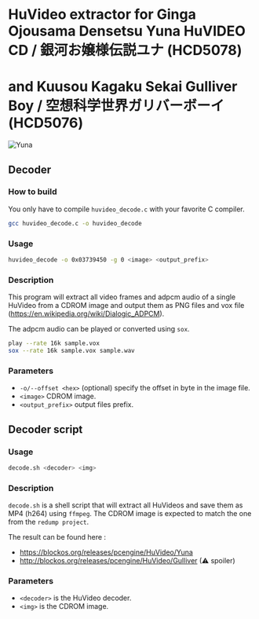 # HuVideo extractor for Ginga Ojousama Densetsu Yuna HuVIDEO CD / 銀河お嬢様伝説ユナ (HCD5078)
# and  Kuusou Kagaku Sekai Gulliver Boy / 空想科学世界ガリバーボーイ (HCD5076)

![Yuna](https://blockos.org/releases/pcengine/HuVideo/Yuna/video.gif)

## Decoder

### How to build
You only have to compile `huvideo_decode.c` with your favorite C compiler.
```sh
gcc huvideo_decode.c -o huvideo_decode
```

### Usage
```sh
huvideo_decode -o 0x03739450 -g 0 <image> <output_prefix>
```
### Description
This program will extract all video frames and adpcm audio of a single HuVideo from a CDROM image and output them as PNG files and vox file (https://en.wikipedia.org/wiki/Dialogic_ADPCM).

The adpcm audio can be played or converted using `sox`.
```bash
play --rate 16k sample.vox
sox --rate 16k sample.vox sample.wav
```

### Parameters
 * `-o/--offset <hex>` (optional) specify the offset in byte in the image file.
 * `<image>` CDROM image.
 * `<output_prefix>` output files prefix.
 
## Decoder script

### Usage
```sh
decode.sh <decoder> <img>
```

### Description
`decode.sh` is a shell script that will extract all HuVideos and save them as MP4 (h264) using `ffmpeg`.
The CDROM image is expected to match the one from the `redump project`.

The result can be found here :
 * https://blockos.org/releases/pcengine/HuVideo/Yuna
 * http://blockos.org/releases/pcengine/HuVideo/Gulliver (⚠ spoiler)

### Parameters
 * `<decoder>` is the HuVideo decoder.
 * `<img>` is the CDROM image.
